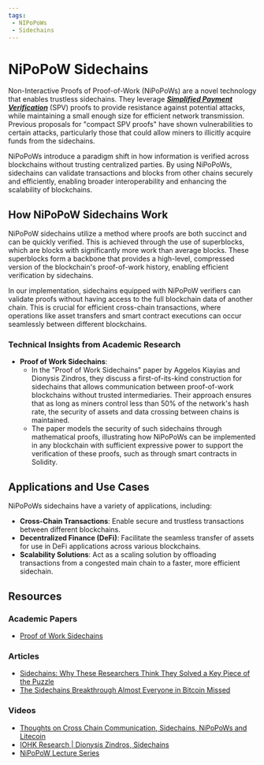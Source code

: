 ```yaml
---
tags:
 - NIPoPoWs
 - Sidechains
---
```


# NiPoPoW Sidechains

Non-Interactive Proofs of Proof-of-Work (NiPoPoWs) are a novel technology that enables trustless sidechains. They leverage [***Simplified Payment Verification***](modes.md) (SPV) proofs to provide resistance against potential attacks, while maintaining a small enough size for efficient network transmission. Previous proposals for "compact SPV proofs" have shown vulnerabilities to certain attacks, particularly those that could allow miners to illicitly acquire funds from the sidechains.

NiPoPoWs introduce a paradigm shift in how information is verified across blockchains without trusting centralized parties. By using NiPoPoWs, sidechains can validate transactions and blocks from other chains securely and efficiently, enabling broader interoperability and enhancing the scalability of blockchains.

## How NiPoPoW Sidechains Work

NiPoPoW sidechains utilize a method where proofs are both succinct and can be quickly verified. This is achieved through the use of superblocks, which are blocks with significantly more work than average blocks. These superblocks form a backbone that provides a high-level, compressed version of the blockchain's proof-of-work history, enabling efficient verification by sidechains.

In our implementation, sidechains equipped with NiPoPoW verifiers can validate proofs without having access to the full blockchain data of another chain. This is crucial for efficient cross-chain transactions, where operations like asset transfers and smart contract executions can occur seamlessly between different blockchains.

### Technical Insights from Academic Research

- **Proof of Work Sidechains**:
  - In the "Proof of Work Sidechains" paper by Aggelos Kiayias and Dionysis Zindros, they discuss a first-of-its-kind construction for sidechains that allows communication between proof-of-work blockchains without trusted intermediaries. Their approach ensures that as long as miners control less than 50% of the network's hash rate, the security of assets and data crossing between chains is maintained.
  - The paper models the security of such sidechains through mathematical proofs, illustrating how NiPoPoWs can be implemented in any blockchain with sufficient expressive power to support the verification of these proofs, such as through smart contracts in Solidity.

## Applications and Use Cases

NiPoPoWs sidechains have a variety of applications, including:  

- **Cross-Chain Transactions**: Enable secure and trustless transactions between different blockchains.
- **Decentralized Finance (DeFi)**: Facilitate the seamless transfer of assets for use in DeFi applications across various blockchains.
- **Scalability Solutions**: Act as a scaling solution by offloading transactions from a congested main chain to a faster, more efficient sidechain.

## Resources

### Academic Papers

- [Proof of Work Sidechains](https://eprint.iacr.org/2018/1048.pdf)

### Articles

- [Sidechains: Why These Researchers Think They Solved a Key Piece of the Puzzle](https://bitcoinmagazine.com/technical/sidechains-why-these-researchers-think-they-solved-key-piece-puzzle)
- [The Sidechains Breakthrough Almost Everyone in Bitcoin Missed](https://www.coindesk.com/markets/2018/01/17/the-sidechains-breakthrough-almost-everyone-in-bitcoin-missed/)

### Videos

- [Thoughts on Cross Chain Communication, Sidechains, NiPoPoWs and Litecoin](https://www.youtube.com/watch?v=HvIAgDEUC4o)
- [IOHK Research | Dionysis Zindros, Sidechains](https://www.youtube.com/watch?v=Y5QUGqFQnWg)
- [NiPoPoW Lecture Series](https://www.youtube.com/watch?v=Bky_YlzToSA)
